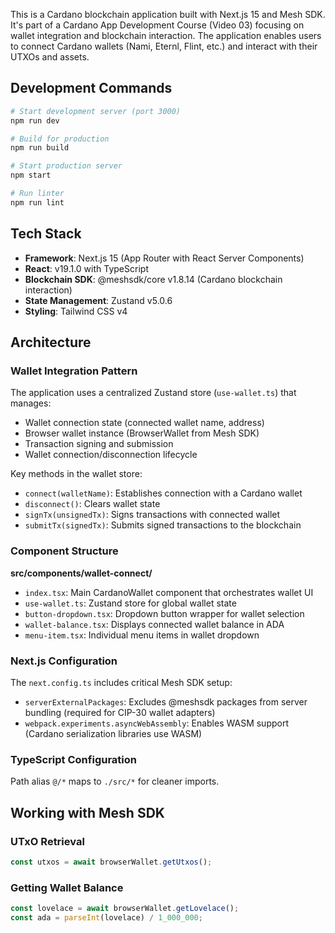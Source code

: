 
This is a Cardano blockchain application built with Next.js 15 and Mesh SDK. It's part of a Cardano App Development Course (Video 03) focusing on wallet integration and blockchain interaction. The application enables users to connect Cardano wallets (Nami, Eternl, Flint, etc.) and interact with their UTXOs and assets.

## Development Commands

```bash
# Start development server (port 3000)
npm run dev

# Build for production
npm run build

# Start production server
npm start

# Run linter
npm run lint
```

## Tech Stack

- **Framework**: Next.js 15 (App Router with React Server Components)
- **React**: v19.1.0 with TypeScript
- **Blockchain SDK**: @meshsdk/core v1.8.14 (Cardano blockchain interaction)
- **State Management**: Zustand v5.0.6
- **Styling**: Tailwind CSS v4

## Architecture

### Wallet Integration Pattern

The application uses a centralized Zustand store (`use-wallet.ts`) that manages:
- Wallet connection state (connected wallet name, address)
- Browser wallet instance (BrowserWallet from Mesh SDK)
- Transaction signing and submission
- Wallet connection/disconnection lifecycle

Key methods in the wallet store:
- `connect(walletName)`: Establishes connection with a Cardano wallet
- `disconnect()`: Clears wallet state
- `signTx(unsignedTx)`: Signs transactions with connected wallet
- `submitTx(signedTx)`: Submits signed transactions to the blockchain

### Component Structure

**src/components/wallet-connect/**
- `index.tsx`: Main CardanoWallet component that orchestrates wallet UI
- `use-wallet.ts`: Zustand store for global wallet state
- `button-dropdown.tsx`: Dropdown button wrapper for wallet selection
- `wallet-balance.tsx`: Displays connected wallet balance in ADA
- `menu-item.tsx`: Individual menu items in wallet dropdown

### Next.js Configuration

The `next.config.ts` includes critical Mesh SDK setup:
- `serverExternalPackages`: Excludes @meshsdk packages from server bundling (required for CIP-30 wallet adapters)
- `webpack.experiments.asyncWebAssembly`: Enables WASM support (Cardano serialization libraries use WASM)

### TypeScript Configuration

Path alias `@/*` maps to `./src/*` for cleaner imports.

## Working with Mesh SDK

### UTxO Retrieval
```typescript
const utxos = await browserWallet.getUtxos();
```

### Getting Wallet Balance
```typescript
const lovelace = await browserWallet.getLovelace();
const ada = parseInt(lovelace) / 1_000_000;
```

